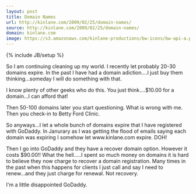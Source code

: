 ```yaml
---
layout: post
title: Domain Names
url: http://kinlane.com/2009/02/25/domain-names/
source: http://kinlane.com/2009/02/25/domain-names/
domain: kinlane.com
image: https://s3.amazonaws.com/kinlane-productions/bw-icons/bw-api-a.png
---
```

{% include JB/setup %}

<p class="c1">
     So I am continuing cleaning up my world. I recently let probably 20-30 domains expire. In the past I have had a domain adiction....I just buy them thinking...someday I will do something with that.
</p>
<p class="c1">
     I know plenty of other geeks who do this. You just think....$10.00 for a domain...I can afford that!
</p>
<p class="c1">
     Then 50-100 domains later you start questioning. What is wrong with me. Then you check-in to Betty Ford Clinic.
</p>
<p class="c1">
     So anyways...I let a whole bunch of domains expire that I have registered with GoDaddy. In Janurary as I was getting the flood of emails saying each domain was expiring I somehow let www.kinlane.com expire. DOH!
</p>
<p class="c1">
     Then I go into GoDaddy and they have a recover domain option. However it costs $90.00!! What the hell.....I spent so much money on domains it is hard to believe they now charge to recover a domain registration. Many times in the past when this happens for clients I just call and say I need to renew...and they just charge for renewal. Not recovery.
</p>
<p class="c1">
     I'm a little disappointed GoDaddy.
</p>